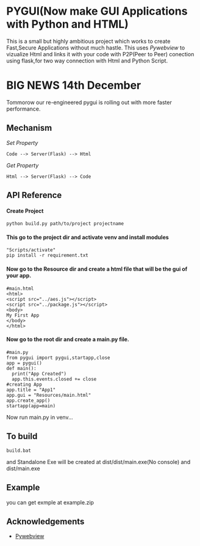 
# PYGUI(Now make GUI Applications with Python and HTML)

This is a small but highly ambitious project which works to create Fast,Secure Applications without much hastle.
This uses *Pywebview* to vizualize Html and links it with your code with P2P(Peer to Peer) conection using flask,for two way connection with Html and Python Script.
# BIG NEWS 14th December
Tommorow our re-engineered pygui is rolling out with more faster performance.
## Mechanism
*Set Property*
```
Code --> Server(Flask) --> Html
```
*Get Property*
```
Html --> Server(Flask) --> Code
```
## API Reference

#### Create Project

```
python build.py path/to/project projectname 
```
#### This go to the project dir and activate venv and install modules
```
"Scripts/activate"
pip install -r requirement.txt
```
#### Now go to the Resource dir and create a html file that will be the gui of your app.
``` 
#main.html
<html>
<script src="../aes.js"></script>
<script src="../package.js"></script>
<body>
My First App
</body>
</html>
```
#### Now go to the root dir and create a main.py file.
``` 
#main.py
from pygui import pygui,startapp,close
app = pygui()
def main():
  print("App Created")
  app.this.events.closed += close
#creating App
app.title = "App1"
app.gui = "Resources/main.html"
app.create_app()
startapp(app=main)
```
Now run main.py in venv...

## To build
```
build.bat
```
and Standalone Exe will be created at dist/dist/main.exe(No console) and dist/main.exe

## Example
you can get exmple at example.zip
## Acknowledgements

 - [Pywebview](https://pywebview.flowrl.com/)








